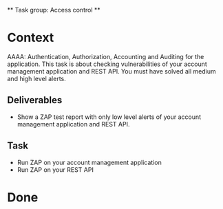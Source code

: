 \*\* Task group: Access control \*\*

# Context

AAAA: Authentication, Authorization, Accounting and Auditing for the application. This task is about checking vulnerabilities of your account management application and REST API. You must have solved all medium and high level alerts.

## Deliverables

-   Show a ZAP test report with only low level alerts of your account management application and REST API.

## Task

-   Run ZAP on your account management application
-   Run ZAP on your REST API

# Done